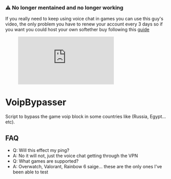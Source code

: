 ### ⚠️ No longer mentained and no longer working

If you really need to keep using voice chat in games you can use this guy's video, the only problem you have to renew your account every 3 days so if you want you could host your own softether buy following this [guide](https://www.digitalocean.com/community/tutorials/how-to-setup-a-multi-protocol-vpn-server-using-softether)

<figure class="video_container">
  <iframe src="https://youtu.be/1ud0sV171XE" frameborder="0" allowfullscreen="true"> </iframe>
</figure>

# VoipBypasser

Script to bypass the game voip block in some countries like (Russia, Egypt... etc).

## FAQ

- Q: Will this effect my ping?
- A: No it will not, just the voice chat getting through the VPN
- Q: What games are supported?
- A: Overwatch, Valorant, Rainbow 6 saige... these are the only ones I've been able to test
